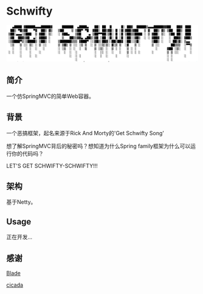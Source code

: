 # Schwifty

![getSchwifty](https://raw.githubusercontent.com/sawyerRick/Schwifty/master/IMG/getSchwifty.png)

## 简介

一个仿SpringMVC的简单Web容器。

## 背景

一个恶搞框架，起名来源于Rick And Morty的'Get Schwifty Song'

想了解SpringMVC背后的秘密吗？想知道为什么Spring family框架为什么可以运行你的代码吗？

LET'S GET SCHWIFTY-SCHWIFTY!!!

## 架构

基于Netty。

## Usage

正在开发...

## 感谢

[Blade](https://github.com/lets-blade/blade)

[cicada](https://github.com/TogetherOS/cicada)